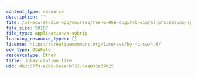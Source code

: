 ```yaml
---
content_type: resource
description: ''
file: /ol-ocw-studio-app/courses/res-6-008-digital-signal-processing-spring-2011/d62c67f3a2695eeeb7330aa833e37625_n9u9Vy_peHM.vtt
file_size: 50187
file_type: application/x-subrip
learning_resource_types: []
license: https://creativecommons.org/licenses/by-nc-sa/4.0/
ocw_type: OCWFile
resourcetype: Other
title: 3play caption file
uid: d62c67f3-a269-5eee-b733-0aa833e37625
---
```

